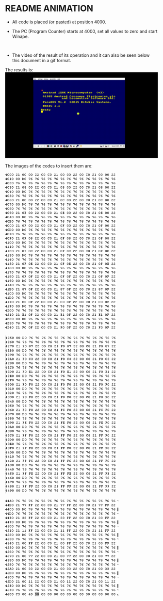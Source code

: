 # README ANIMATION

- All code is placed (or pasted) at position 4000.

- The PC (Program Counter) starts at 4000, set all values to zero and start Winape.

![]()

- The video of the result of its operation and it can also be seen
below this document in a gif format.


The results is:
![](https://github.com/aggranadoss/amstradcpc-machine-code/blob/master/images/animation/gifs/animation.gif)

The images of the codes to insert them are:

![](https://github.com/aggranadoss/amstradcpc-machine-code/blob/master/images/animation/a1.png)

![](https://github.com/aggranadoss/amstradcpc-machine-code/blob/master/images/animation/a2.png)

![](https://github.com/aggranadoss/amstradcpc-machine-code/blob/master/images/animation/a3.png)
